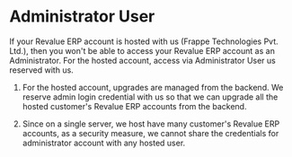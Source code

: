 # Administrator User

If your Revalue ERP account is hosted with us (Frappe Technologies Pvt. Ltd.), then you won't be able to access your Revalue ERP account as an Administrator. For the hosted account, access via Administrator User us reserved with us.

1.  For the hosted account, upgrades are managed from the backend. We reserve admin login credential with us so that we can upgrade all the hosted customer's Revalue ERP accounts from the backend. 

2.  Since on a single server, we host have many customer's Revalue ERP accounts, as a security measure, we cannot share the credentials for administrator account with any hosted user.
